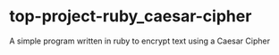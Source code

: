 # top-project-ruby_caesar-cipher
A simple program written in ruby to encrypt text using a Caesar Cipher
